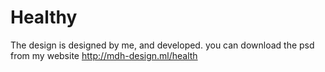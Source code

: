 # Healthy
The design is designed by me, and developed.
you can download the psd from my website http://mdh-design.ml/health
